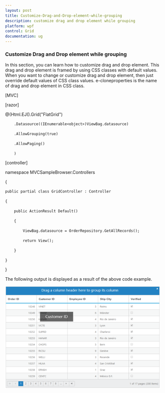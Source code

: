 ```yaml
---
layout: post
title: Customize-Drag-and-Drop-element-while-grouping
description: customize drag and drop element while grouping
platform: wpf
control: Grid
documentation: ug
---
```


### Customize Drag and Drop element while grouping

In this section, you can learn how to customize drag and drop element. This drag and drop element is framed by using CSS classes with default values. When you want to change or customize drag and drop element, then just override default values of CSS class values. e-cloneproperties is the name of drag and drop element in CSS class.



[MVC]



[razor]

<style type="text/css">

        .e-grid .e-cloneproperties {

            background-color: black;

        }

</style>



@(Html.EJ().Grid<EditableOrder>("FlatGrid")

        .Datasource((IEnumerable<object>)ViewBag.datasource)

        .AllowGrouping(true)

        .AllowPaging()

        )



[controller]

namespace MVCSampleBrowser.Controllers

{

    public partial class GridController : Controller

    {

        public ActionResult Default()

        {

            ViewBag.datasource = OrderRepository.GetAllRecords();

            return View();

        }

    }

}







The following output is displayed as a result of the above code example.

![](Customize-Drag-and-Drop-element-while-grouping_images/Customize-Drag-and-Drop-element-while-grouping_img1.png)




